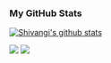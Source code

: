 
### My GitHub Stats

[![Shivangi's github stats](https://github-readme-stats.vercel.app/api?username=geegatomar&count_private=true&theme=radical&show_icons=true)](https://github.com/anuraghazra/github-readme-stats)

[<img src="https://img.shields.io/badge/linkedin-%230077B5.svg?&style=for-the-badge&logo=linkedin&logoColor=white" />](https://www.linkedin.com/in/shivangitomar/)
[<img src="https://img.shields.io/badge/medium-%23292929.svg?&style=for-the-badge&logo=medium&logoColor=white"/>](https://medium.com/@shivangitomar1301)



 
